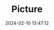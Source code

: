---
weight: 1
images:
- /images/edited/352.jpeg
title: Picture
date: 2024-02-10 13:47:12
tags: [luminarneo,work,ilce7m3,person,people]
---